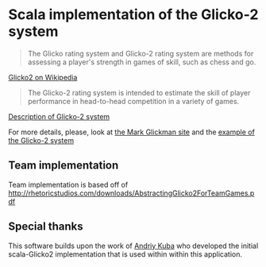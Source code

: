 # Scala implementation of the Glicko-2 system

> The Glicko rating system and Glicko-2 rating system are methods for assessing a player's strength in games of skill, such as chess and go.

[Glicko2 on Wikipedia](https://en.wikipedia.org/wiki/Glicko_rating_system)

> The Glicko-2 rating system is intended to estimate the skill of player performance in head-to-head competition in a variety of games.

[Description of Glicko-2 system](http://www.glicko.net/ratings/glicko2desc.pdf)

For more details, please, look at [the Mark Glickman site](http://www.glicko.net/)
and the [example of the Glicko-2 system](http://www.glicko.net/glicko/glicko2.pdf)

## Team implementation

Team implementation is based off of http://rhetoricstudios.com/downloads/AbstractingGlicko2ForTeamGames.pdf

## Special thanks

This software builds upon the work of [Andriy Kuba](https://github.com/andriykuba) who developed the initial scala-Glicko2 implementation that is used within within this application.
